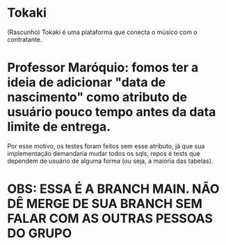 # Tokaki
(Rascunho)
Tokaki é uma plataforma que conecta o músico com o contratante. 
# Professor Maróquio: fomos ter a ideia de adicionar "data de nascimento" como atributo de usuário pouco tempo antes da data limite de entrega.
Por esse motivo, os testes foram feitos sem esse atributo, já que sua implementação demandaria mudar todos os sqls, repos e tests que dependem de usuário de alguma forma (ou seja, a maioria das tabelas).

# OBS: ESSA É A BRANCH MAIN. NÃO DÊ MERGE DE SUA BRANCH SEM FALAR COM AS OUTRAS PESSOAS DO GRUPO
